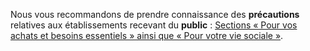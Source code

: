Nous vous recommandons de prendre connaissance des **précautions** relatives
aux établissements recevant du **public** :
[Sections « Pour vos achats et besoins essentiels » ainsi que « Pour votre vie sociale »](https://www.gouvernement.fr/info-coronavirus/strategie-de-deconfinement#cinformations).
